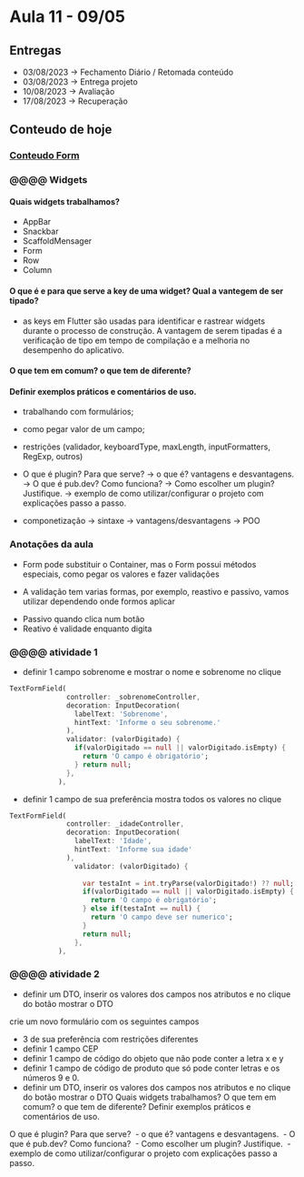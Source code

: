 # Aula 11 - 09/05 

## Entregas
* 03/08/2023 → Fechamento Diário / Retomada conteúdo
* 03/08/2023 → Entrega projeto
* 10/08/2023 → Avaliação 
* 17/08/2023 → Recuperação

## Conteudo de hoje

### [Conteudo Form](https://docs.flutter.dev/cookbook/forms)
### @@@@ Widgets
#### Quais widgets trabalhamos?
* AppBar
* Snackbar
* ScaffoldMensager
* Form
* Row
* Column 

#### O que é e para que serve a key de uma widget? Qual a vantegem de ser tipado?
* as keys em Flutter são usadas para identificar e rastrear widgets durante o processo de construção. A vantagem de serem tipadas é a verificação de tipo em tempo de compilação e a melhoria no desempenho do aplicativo.

#### O que tem em comum? o que tem de diferente?
#### Definir exemplos práticos e comentários de uso.
* trabalhando com formulários;

* como pegar valor de um campo;
* restrições (validador, keyboardType, maxLength, inputFormatters, RegExp, outros)
* O que é plugin? Para que serve?
 → o que é? vantagens e desvantagens.
 → O que é pub.dev? Como funciona?
 → Como escolher um plugin? Justifique.
 → exemplo de como utilizar/configurar o projeto com explicações passo a passo.
* componetização
 → sintaxe
 → vantagens/desvantagens
 → POO


### Anotações da aula

* Form pode substituir o Container, mas o Form possui métodos especiais, como pegar os valores e fazer validações

* A validação tem varias formas, por exemplo, reastivo e passivo, vamos utilizar dependendo onde formos aplicar
- Passivo quando clica num botão 
- Reativo é validade enquanto digita 


### @@@@ atividade 1
* definir 1 campo sobrenome e mostrar o nome e sobrenome no clique
```dart
TextFormField(
              controller: _sobrenomeController,
              decoration: InputDecoration(
                labelText: 'Sobrenome',
                hintText: 'Informe o seu sobrenome.'
              ),
              validator: (valorDigitado) {
                if(valorDigitado == null || valorDigitado.isEmpty) {
                  return 'O campo é obrigatório';
                } return null;
              },
            ),
```
* definir 1 campo de sua preferência mostra todos os valores no clique
```dart
TextFormField(
              controller: _idadeController,
              decoration: InputDecoration(
                labelText: 'Idade',
                hintText: 'Informe sua idade'
              ),
                validator: (valorDigitado) {
                
                  var testaInt = int.tryParse(valorDigitado!) ?? null;
                  if(valorDigitado == null || valorDigitado.isEmpty) {
                    return 'O campo é obrigatório';
                  } else if(testaInt == null) {
                    return 'O campo deve ser numerico';
                  } 
                  return null;
                },
            ),
```

### @@@@ atividade 2
* definir um DTO, inserir os valores dos campos nos atributos e no clique do botão mostrar o DTO

crie um novo formulário com os seguintes campos
- 3 de sua preferência com restrições diferentes
- definir 1 campo CEP
- definir 1 campo de código do objeto que não pode conter a letra x e y
- definir 1 campo de código de produto que só pode conter letras e os números 9 e 0.
- definir um DTO, inserir os valores dos campos nos atributos e no clique do botão mostrar o DTO
Quais widgets trabalhamos?
O que tem em comum? o que tem de diferente?
Definir exemplos práticos e comentários de uso.

O que é plugin? Para que serve?
 - o que é? vantagens e desvantagens.
 - O que é pub.dev? Como funciona?
 - Como escolher um plugin? Justifique.
 - exemplo de como utilizar/configurar o projeto com explicações passo a passo.

